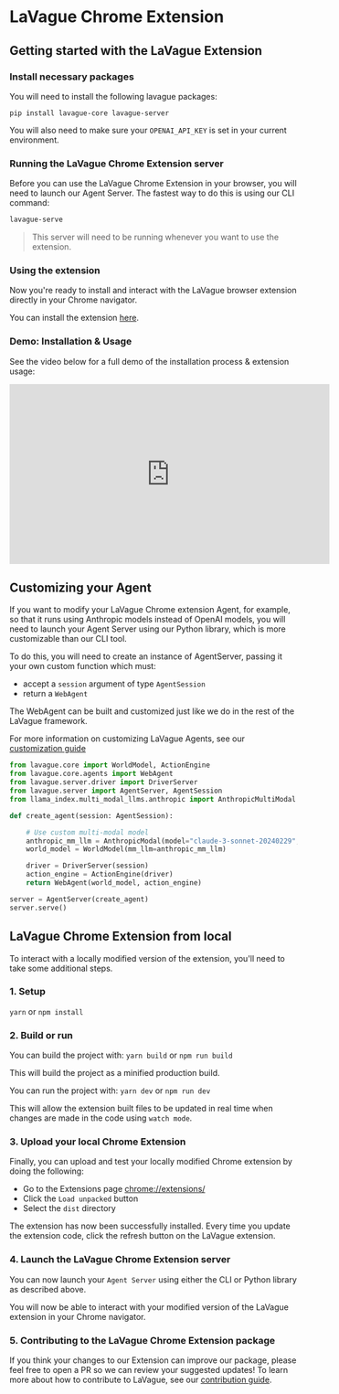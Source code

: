 # LaVague Chrome Extension

## Getting started with the LaVague Extension

### Install necessary packages

You will need to install the following lavague packages:

```shell
pip install lavague-core lavague-server
```

You will also need to make sure your `OPENAI_API_KEY` is set in your current environment.

### Running the LaVague Chrome Extension server

Before you can use the LaVague Chrome Extension in your browser, you will need to launch our Agent Server. The fastest way to do this is using our CLI command:

```bash
lavague-serve
```

> This server will need to be running whenever you want to use the extension.

### Using the extension

Now you're ready to install and interact with the LaVague browser extension directly in your Chrome navigator.

You can install the extension [here](https://chromewebstore.google.com/detail/lavague/johbmggagpndaefakonkdfjpcfdmbfbm).

### Demo: Installation & Usage

See the video below for a full demo of the installation process & extension usage:

<iframe width="560" height="315" src="https://www.youtube.com/embed/O8CMSdj1a28
" frameborder="0" allow="accelerometer; autoplay; clipboard-write; encrypted-media; gyroscope; picture-in-picture" allowfullscreen></iframe>

## Customizing your Agent

If you want to modify your LaVague Chrome extension Agent, for example, so that it runs using Anthropic models instead of OpenAI models, you will need to launch your Agent Server using our Python library, which is more customizable than our CLI tool.

To do this, you will need to create an instance of AgentServer, passing it your own custom function which must:

- accept a `session` argument of type `AgentSession`
- return a `WebAgent`

The WebAgent can be built and customized just like we do in the rest of the LaVague framework.

For more information on customizing LaVague Agents, see our [customization guide](./customization.md)

```py
from lavague.core import WorldModel, ActionEngine
from lavague.core.agents import WebAgent
from lavague.server.driver import DriverServer
from lavague.server import AgentServer, AgentSession
from llama_index.multi_modal_llms.anthropic import AnthropicMultiModal

def create_agent(session: AgentSession):

    # Use custom multi-modal model
    anthropic_mm_llm = AnthropicModal(model="claude-3-sonnet-20240229", max_tokens=3000) 
    world_model = WorldModel(mm_llm=anthropic_mm_llm)

    driver = DriverServer(session)
    action_engine = ActionEngine(driver)
    return WebAgent(world_model, action_engine)

server = AgentServer(create_agent)
server.serve()
```

## LaVague Chrome Extension from local

To interact with a locally modified version of the extension, you'll need to take some additional steps.

### 1. Setup

`yarn` or `npm install`

### 2. Build or run

You can build the project with:
`yarn build` or `npm run build`

This will build the project as a minified production build.

You can run the project with:
`yarn dev` or `npm run dev`

This will allow the extension built files to be updated in real time when changes are made in the code using `watch mode`.

### 3. Upload your local Chrome Extension

Finally, you can upload and test your locally modified Chrome extension by doing the following:

-   Go to the Extensions page [chrome://extensions/](chrome://extensions/)
-   Click the `Load unpacked` button
-   Select the `dist` directory

The extension has now been successfully installed. Every time you update the extension code, click the refresh button on the LaVague extension.

### 4. Launch the LaVague Chrome Extension server

You can now launch your `Agent Server` using either the CLI or Python library as described above.

You will now be able to interact with your modified version of the LaVague extension in your Chrome navigator.

### 5. Contributing to the LaVague Chrome Extension package

If you think your changes to our Extension can improve our package, please feel free to open a PR so we can review your suggested updates! To learn more about how to contribute to LaVague, see our [contribution guide](../contributing/general.md).